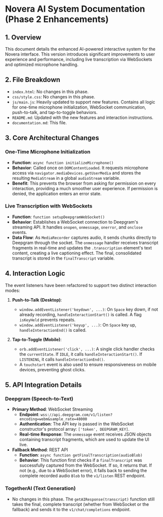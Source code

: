 # Novera AI System Documentation (Phase 2 Enhancements)

## 1. Overview

This document details the enhanced AI-powered interactive system for the Novera interface. This version introduces significant improvements to user experience and performance, including live transcription via WebSockets and optimized microphone handling.

## 2. File Breakdown

-   `index.html`: No changes in this phase.
-   `css/style.css`: No changes in this phase.
-   `js/main.js`: Heavily updated to support new features. Contains all logic for one-time microphone initialization, WebSocket communication, push-to-talk, and tap-to-toggle behaviors.
-   `README.md`: Updated with the new features and interaction instructions.
-   `documentation.md`: This file.

## 3. Core Architectural Changes

### One-Time Microphone Initialization
-   **Function**: `async function initializeMicrophone()`
-   **Behavior**: Called once on `DOMContentLoaded`. It requests microphone access via `navigator.mediaDevices.getUserMedia` and stores the resulting `MediaStream` in a global `audioStream` variable.
-   **Benefit**: This prevents the browser from asking for permission on every interaction, providing a much smoother user experience. If permission is denied, the application enters an error state.

### Live Transcription with WebSockets
-   **Function**: `function setupDeepgramWebSocket()`
-   **Behavior**: Establishes a WebSocket connection to Deepgram's streaming API. It handles `onopen`, `onmessage`, `onerror`, and `onclose` events.
-   **Data Flow**: As `MediaRecorder` captures audio, it sends chunks directly to Deepgram through the socket. The `onmessage` handler receives transcript fragments in real-time and updates the `.transcription` element's text content, creating a live captioning effect. The final, consolidated transcript is stored in the `finalTranscript` variable.

## 4. Interaction Logic

The event listeners have been refactored to support two distinct interaction modes:

1.  **Push-to-Talk (Desktop)**:
    -   `window.addEventListener('keydown', ...)`: On `Space` key down, if not already recording, `handleInteractionStart()` is called. A flag `isKeyHeld` prevents repeats.
    -   `window.addEventListener('keyup', ...)`: On `Space` key up, `handleInteractionEnd()` is called.

2.  **Tap-to-Toggle (Mobile)**:
    -   `orb.addEventListener('click', ...)`: A single click handler checks the `currentState`. If `IDLE`, it calls `handleInteractionStart()`. If `LISTENING`, it calls `handleInteractionEnd()`.
    -   A `touchstart` event is also used to ensure responsiveness on mobile devices, preventing ghost clicks.

## 5. API Integration Details

### Deepgram (Speech-to-Text)
-   **Primary Method**: WebSocket Streaming
    -   **Endpoint**: `wss://api.deepgram.com/v1/listen?encoding=webm&sample_rate=48000`
    -   **Authentication**: The API key is passed in the WebSocket constructor's protocol array: `['token', DEEPGRAM_KEY]`.
    -   **Real-time Response**: The `onmessage` event receives JSON objects containing transcript fragments, which are used to update the UI live.
-   **Fallback Method**: REST API
    -   **Function**: `async function getFinalTranscription(audioBlob)`
    -   **Behavior**: This function first checks if a `finalTranscript` was successfully captured from the WebSocket. If so, it returns that. If not (e.g., due to a WebSocket error), it falls back to sending the complete recorded audio `Blob` to the `v1/listen` REST endpoint.

### TogetherAI (Text Generation)
-   No changes in this phase. The `getAIResponse(transcript)` function still takes the final, complete transcript (whether from WebSocket or the fallback) and sends it to the `v1/chat/completions` endpoint.
